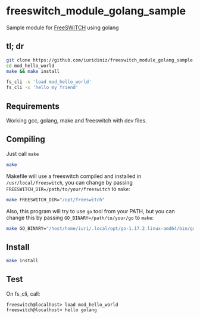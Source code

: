 # freeswitch_module_golang_sample
Sample module for [FreeSWITCH](https://github.com/signalwire/freeswitch) using golang


## tl; dr

```bash
git clone https://github.com/iuridiniz/freeswitch_module_golang_sample.git mod_hello_world
cd mod_hello_world
make && make install

fs_cli -x 'load mod_hello_world'
fs_cli -x 'hello my friend'
```

## Requirements

Working gcc, golang, make and freeswitch with dev files.

## Compiling

Just call `make`

```bash
make
```

Makefile will use a freeswitch compiled and installed in `/usr/local/freeswitch`, you can change by passing `FREESWITCH_DIR=/path/to/your/freeswitch` to `make`:

```bash
make FREESWITCH_DIR="/opt/freeswitch"
``` 

Also, this program will try to use `go` tool from your PATH, but you can change this by passing `GO_BINARY=/path/to/your/go` to `make`:

```bash
make GO_BINARY="/host/home/iuri/.local/opt/go-1.17.2.linux-amd64/bin/go"
```

## Install

```bash
make install
```

## Test

On fs_cli, call:

```cli
freeswitch@localhost> load mod_hello_world
freeswitch@localhost> hello golang
```


